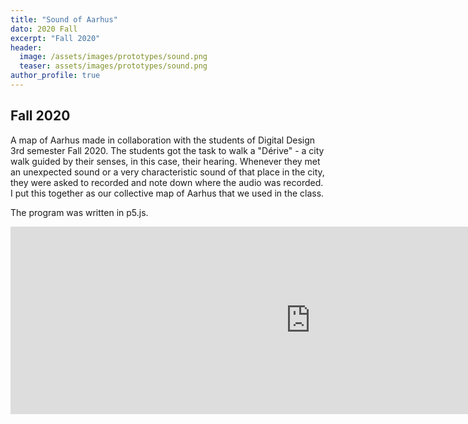 ```yaml
---
title: "Sound of Aarhus"
dato: 2020 Fall
excerpt: "Fall 2020"
header:
  image: /assets/images/prototypes/sound.png
  teaser: assets/images/prototypes/sound.png
author_profile: true
---
```

## Fall 2020

A map of Aarhus made in collaboration with the students of Digital Design 3rd semester Fall 2020. The students got the task to walk a "Dérive"  - a city walk guided by their senses, in this case, their hearing. Whenever they met an unexpected sound or a very characteristic sound of that place in the city, they were asked to recorded and note down where the audio was recorded. I put this together as our collective map of Aarhus that we used in the class.

The program was written in p5.js.
<body><iframe src="https://raggedyann.gitlab.io/it-e20-aarhus-sound-map/soundMap/" frameborder="0" style="overflow: hidden; height: 300px; width: 100%; position: absolute;" title="Sound of Aarhus"></iframe><br></body>
